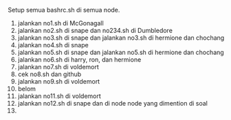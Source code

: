 Setup semua bashrc.sh di semua node.

1. jalankan no1.sh di McGonagall
2. jalankan no2.sh di snape dan no234.sh di Dumbledore
3. jalankan no3.sh di snape dan jalankan no3.sh di hermione dan chochang
4. jalankan no4.sh di snape
5. jalankan no5.sh di snape dan jalankan no5.sh di hermione dan chochang
6. jalankan no6.sh di harry, ron, dan hermione
7. jalankan no7.sh di voldemort
8. cek no8.sh dan github
9. jalankan no9.sh di voldemort
10. belom
11. jalankan no11.sh di voldemort
12. jalankan no12.sh di snape dan di node node yang dimention di soal
13. 

